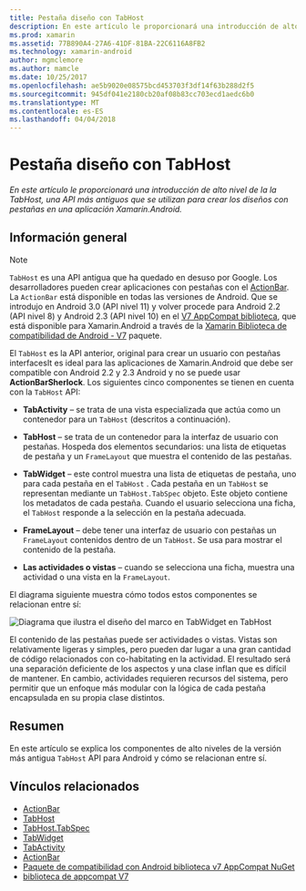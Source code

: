 ```yaml
---
title: Pestaña diseño con TabHost
description: En este artículo le proporcionará una introducción de alto nivel de la la TabHost, una API más antiguos que se utilizan para crear los diseños con pestañas en una aplicación Xamarin.Android.
ms.prod: xamarin
ms.assetid: 77B890A4-27A6-41DF-81BA-22C6116A8FB2
ms.technology: xamarin-android
author: mgmclemore
ms.author: mamcle
ms.date: 10/25/2017
ms.openlocfilehash: ae5b9020e08575bcd453703f3df14f63b288d2f5
ms.sourcegitcommit: 945df041e2180cb20af08b83cc703ecd1aedc6b0
ms.translationtype: MT
ms.contentlocale: es-ES
ms.lasthandoff: 04/04/2018
---
```

# <a name="tab-layout-with-tabhost"></a>Pestaña diseño con TabHost

_En este artículo le proporcionará una introducción de alto nivel de la la TabHost, una API más antiguos que se utilizan para crear los diseños con pestañas en una aplicación Xamarin.Android._


## <a name="overview"></a>Información general

> [!NOTE]
> `TabHost` es una API antigua que ha quedado en desuso por Google. Los desarrolladores pueden crear aplicaciones con pestañas con el [ActionBar](~/android/user-interface/controls/action-bar.md). La `ActionBar` está disponible en todas las versiones de Android. Que se introdujo en Android 3.0 (API nivel 11) y volver procede para Android 2.2 (API nivel 8) y Android 2.3 (API nivel 10) en el [V7 AppCompat biblioteca](http://developer.android.com/tools/support-library/features.html#v7-appcompat), que está disponible para Xamarin.Android a través de la [Xamarin Biblioteca de compatibilidad de Android - V7](https://www.nuget.org/packages/Xamarin.Android.Support.v7.AppCompat/) paquete.

El `TabHost` es la API anterior, original para crear un usuario con pestañas interfacesIt es ideal para las aplicaciones de Xamarin.Android que debe ser compatible con Android 2.2 y 2.3 Android y no se puede usar **ActionBarSherlock**.
Los siguientes cinco componentes se tienen en cuenta con la `TabHost` API:

-  **TabActivity** &ndash; se trata de una vista especializada que actúa como un contenedor para un `TabHost` (descritos a continuación).

-  **TabHost** &ndash; se trata de un contenedor para la interfaz de usuario con pestañas. Hospeda dos elementos secundarios: una lista de etiquetas de pestaña y un `FrameLayout` que muestra el contenido de las pestañas.

-  **TabWidget** &ndash; este control muestra una lista de etiquetas de pestaña, uno para cada pestaña en el `TabHost` . Cada pestaña en un `TabHost` se representan mediante un `TabHost.TabSpec` objeto. Este objeto contiene los metadatos de cada pestaña. Cuando el usuario selecciona una ficha, el `TabHost` responde a la selección en la pestaña adecuada.

-  **FrameLayout** &ndash; debe tener una interfaz de usuario con pestañas un `FrameLayout` contenidos dentro de un `TabHost`. Se usa para mostrar el contenido de la pestaña.

-  **Las actividades o vistas** &ndash; cuando se selecciona una ficha, muestra una actividad o una vista en la `FrameLayout`.

El diagrama siguiente muestra cómo todos estos componentes se relacionan entre sí:

![Diagrama que ilustra el diseño del marco en TabWidget en TabHost](tab-host-images/image03.png)

El contenido de las pestañas puede ser actividades o vistas. Vistas son relativamente ligeras y simples, pero pueden dar lugar a una gran cantidad de código relacionados con co-habitating en la actividad. El resultado será una separación deficiente de los aspectos y una clase inflan que es difícil de mantener. En cambio, actividades requieren recursos del sistema, pero permitir que un enfoque más modular con la lógica de cada pestaña encapsulada en su propia clase distintos.


## <a name="summary"></a>Resumen

En este artículo se explica los componentes de alto niveles de la versión más antigua `TabHost` API para Android y cómo se relacionan entre sí.



## <a name="related-links"></a>Vínculos relacionados

- [ActionBar](http://developer.android.com/guide/topics/ui/actionbar.html)
- [TabHost](https://developer.xamarin.com/api/type/Android.Widget.TabHost/)
- [TabHost.TabSpec](https://developer.xamarin.com/api/type/Android.Widget.TabHost+TabSpec/)
- [TabWidget](https://developer.xamarin.com/api/type/Android.Widget.TabWidget/)
- [TabActivity](https://developer.xamarin.com/api/type/Android.App.TabActivity/)
- [ActionBar](http://developer.android.com/guide/topics/ui/actionbar.html)
- [Paquete de compatibilidad con Android biblioteca v7 AppCompat NuGet](https://www.nuget.org/packages/Xamarin.Android.Support.v7.AppCompat/)
- [biblioteca de appcompat V7](http://developer.android.com/tools/support-library/features.html#v7-appcompat)
